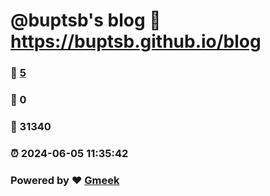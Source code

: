 # @buptsb's blog :link: https://buptsb.github.io/blog 
### :page_facing_up: [5](https://buptsb.github.io/blog/tag.html) 
### :speech_balloon: 0 
### :hibiscus: 31340 
### :alarm_clock: 2024-06-05 11:35:42 
### Powered by :heart: [Gmeek](https://github.com/Meekdai/Gmeek)
